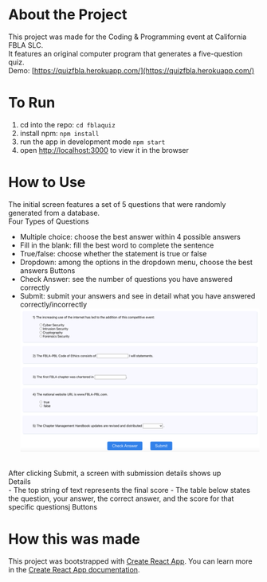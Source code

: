 # About the Project
This project was made for the Coding & Programming  event at California FBLA SLC.  <br>
It features an original computer program that generates a five-question quiz. <br>
Demo: [https://quizfbla.herokuapp.com/](https://quizfbla.herokuapp.com/)

# To Run
1. cd into the repo: ```cd fblaquiz```
2. install npm: ```npm install```
3. run the app in development mode ```npm start```
4. open [http://localhost:3000](http://localhost:3000) to view it in the browser

# How to Use
The initial screen features a set of 5 questions that were randomly generated from a database. <br>
Four Types of Questions <br>
- Multiple choice: choose the best answer within 4 possible answers
- Fill in the blank: fill the best word to complete the sentence
- True/false: choose whether the statement is true or false
- Dropdown: among the options in the dropdown menu, choose the best answers
Buttons <br>
- Check Answer: see the number of questions you have answered correctly
- Submit: submit your answers and see in detail what you have answered correctly/incorrectly
![Question Page](public/questionpage.png "Question Page") <br>
<br>
After clicking Submit, a screen with submission details shows up <br>
Details <br>
- The top string of text represents the final score
- The table below states the question, your answer, the correct answer, and the score for that specific questionsj
Buttons <br>

# How this was made
This project was bootstrapped with [Create React App](https://github.com/facebook/create-react-app).
You can learn more in the [Create React App documentation](https://facebook.github.io/create-react-app/docs/getting-started).
